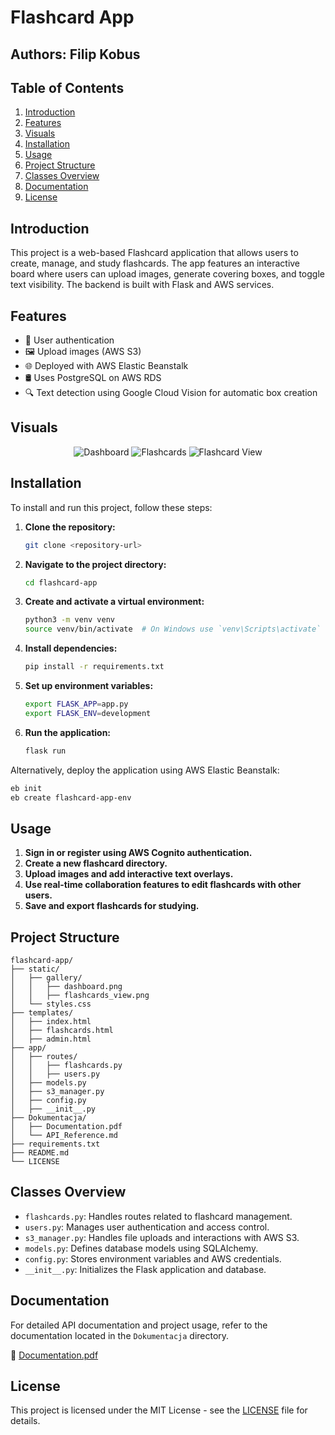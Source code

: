# Flashcard App

## Authors: Filip Kobus

## Table of Contents
1. [Introduction](#introduction)
2. [Features](#features)
3. [Visuals](#visuals)
4. [Installation](#installation)
5. [Usage](#usage)
6. [Project Structure](#project-structure)
7. [Classes Overview](#classes-overview)
8. [Documentation](#documentation)
9. [License](#license)

## Introduction
This project is a web-based Flashcard application that allows users to create, manage, and study flashcards. The app features an interactive board where users can upload images, generate covering boxes, and toggle text visibility. The backend is built with Flask and AWS services.

## Features
- 📌 User authentication
- 🖼️ Upload images (AWS S3)
- 🌐 Deployed with AWS Elastic Beanstalk
- 🛢️ Uses PostgreSQL on AWS RDS
- 🔍 Text detection using Google Cloud Vision for automatic box creation

## Visuals
<p align="center">
  <img src="https://github.com/user-attachments/assets/86ef640a-fe33-4449-bce6-4f33bc55efc7" alt="Dashboard"/>
  <img src="https://github.com/user-attachments/assets/1f4940e5-680d-49df-b0a6-178a7c169080" alt="Flashcards"/>
  <img src="https://github.com/user-attachments/assets/49334897-93e5-463f-becc-6b8eeca9e75c" alt="Flashcard View"/>
</p>

## Installation
To install and run this project, follow these steps:

1. **Clone the repository:**
   ```sh
   git clone <repository-url>
   ```
   
2. **Navigate to the project directory:**
   ```sh
   cd flashcard-app
   ```
   
3. **Create and activate a virtual environment:**
   ```sh
   python3 -m venv venv
   source venv/bin/activate  # On Windows use `venv\Scripts\activate`
   ```
   
4. **Install dependencies:**
   ```sh
   pip install -r requirements.txt
   ```
   
5. **Set up environment variables:**
   ```sh
   export FLASK_APP=app.py
   export FLASK_ENV=development
   ```
   
6. **Run the application:**
   ```sh
   flask run
   ```
   
Alternatively, deploy the application using AWS Elastic Beanstalk:
   ```sh
   eb init
   eb create flashcard-app-env
   ```

## Usage
1. **Sign in or register using AWS Cognito authentication.**
2. **Create a new flashcard directory.**
3. **Upload images and add interactive text overlays.**
4. **Use real-time collaboration features to edit flashcards with other users.**
5. **Save and export flashcards for studying.**

## Project Structure
```plaintext
flashcard-app/
├── static/
│   ├── gallery/
│   │   ├── dashboard.png
│   │   ├── flashcards_view.png
│   └── styles.css
├── templates/
│   ├── index.html
│   ├── flashcards.html
│   ├── admin.html
├── app/
│   ├── routes/
│   │   ├── flashcards.py
│   │   ├── users.py
│   ├── models.py
│   ├── s3_manager.py
│   ├── config.py
│   ├── __init__.py
├── Dokumentacja/
│   ├── Documentation.pdf
│   └── API_Reference.md
├── requirements.txt
├── README.md
└── LICENSE
```

## Classes Overview
- `flashcards.py`: Handles routes related to flashcard management.
- `users.py`: Manages user authentication and access control.
- `s3_manager.py`: Handles file uploads and interactions with AWS S3.
- `models.py`: Defines database models using SQLAlchemy.
- `config.py`: Stores environment variables and AWS credentials.
- `__init__.py`: Initializes the Flask application and database.

## Documentation
For detailed API documentation and project usage, refer to the documentation located in the `Dokumentacja` directory.

📄 [Documentation.pdf](./Dokumentacja/Documentation.pdf)

## License
This project is licensed under the MIT License - see the [LICENSE](LICENSE) file for details.

